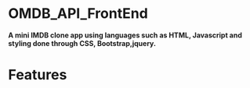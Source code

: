 # OMDB_API_FrontEnd
**A mini IMDB clone app using languages such as HTML, Javascript and styling done through CSS, Bootstrap,jquery.**

# Features

